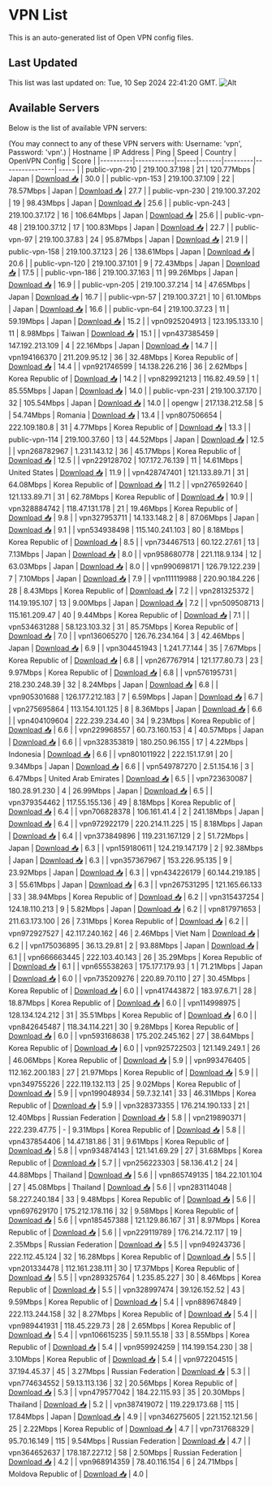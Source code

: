 # VPN List

This is an auto-generated list of Open VPN config files.

## Last Updated

This list was last updated on: Tue, 10 Sep 2024 22:41:20 GMT.
![Alt](https://repobeats.axiom.co/api/embed/186b98318ef1479477931607c1ad7d823f12451f.svg "Repobeats analytics image")

## Available Servers

Below is the list of available VPN servers:

(You may connect to any of these VPN servers with: Username: 'vpn', Password: 'vpn'.)
| Hostname | IP Address | Ping | Speed | Country | OpenVPN Config | Score |
|----------|------------|------|-------|---------|----------------| ----- |
| public-vpn-210 | 219.100.37.198 | 21 | 120.77Mbps | Japan | [Download 📥](./configs/server_0_JP.ovpn) | 30.0 |
| public-vpn-153 | 219.100.37.109 | 22 | 78.57Mbps | Japan | [Download 📥](./configs/server_1_JP.ovpn) | 27.7 |
| public-vpn-230 | 219.100.37.202 | 19 | 98.43Mbps | Japan | [Download 📥](./configs/server_2_JP.ovpn) | 25.6 |
| public-vpn-243 | 219.100.37.172 | 16 | 106.64Mbps | Japan | [Download 📥](./configs/server_3_JP.ovpn) | 25.6 |
| public-vpn-48 | 219.100.37.12 | 17 | 100.83Mbps | Japan | [Download 📥](./configs/server_4_JP.ovpn) | 22.7 |
| public-vpn-97 | 219.100.37.83 | 24 | 95.87Mbps | Japan | [Download 📥](./configs/server_5_JP.ovpn) | 21.9 |
| public-vpn-158 | 219.100.37.123 | 26 | 138.61Mbps | Japan | [Download 📥](./configs/server_6_JP.ovpn) | 20.6 |
| public-vpn-120 | 219.100.37.101 | 9 | 72.43Mbps | Japan | [Download 📥](./configs/server_7_JP.ovpn) | 17.5 |
| public-vpn-186 | 219.100.37.163 | 11 | 99.26Mbps | Japan | [Download 📥](./configs/server_8_JP.ovpn) | 16.9 |
| public-vpn-205 | 219.100.37.214 | 14 | 47.65Mbps | Japan | [Download 📥](./configs/server_9_JP.ovpn) | 16.7 |
| public-vpn-57 | 219.100.37.21 | 10 | 61.10Mbps | Japan | [Download 📥](./configs/server_10_JP.ovpn) | 16.6 |
| public-vpn-64 | 219.100.37.23 | 11 | 59.19Mbps | Japan | [Download 📥](./configs/server_11_JP.ovpn) | 15.2 |
| vpn0925204913 | 123.195.133.10 | 11 | 8.98Mbps | Taiwan | [Download 📥](./configs/server_12_TW.ovpn) | 15.1 |
| vpn437385459 | 147.192.213.109 | 4 | 22.16Mbps | Japan | [Download 📥](./configs/server_13_JP.ovpn) | 14.7 |
| vpn194166370 | 211.209.95.12 | 36 | 32.48Mbps | Korea Republic of | [Download 📥](./configs/server_14_KR.ovpn) | 14.4 |
| vpn921746599 | 14.138.226.216 | 36 | 2.62Mbps | Korea Republic of | [Download 📥](./configs/server_15_KR.ovpn) | 14.2 |
| vpn829921213 | 116.82.49.59 | 1 | 85.55Mbps | Japan | [Download 📥](./configs/server_16_JP.ovpn) | 14.0 |
| public-vpn-231 | 219.100.37.170 | 32 | 105.54Mbps | Japan | [Download 📥](./configs/server_17_JP.ovpn) | 14.0 |
| opengw | 217.138.212.58 | 5 | 54.74Mbps | Romania | [Download 📥](./configs/server_18_RO.ovpn) | 13.4 |
| vpn807506654 | 222.109.180.8 | 31 | 4.77Mbps | Korea Republic of | [Download 📥](./configs/server_19_KR.ovpn) | 13.3 |
| public-vpn-114 | 219.100.37.60 | 13 | 44.52Mbps | Japan | [Download 📥](./configs/server_20_JP.ovpn) | 12.5 |
| vpn268782967 | 1.231.143.12 | 36 | 45.17Mbps | Korea Republic of | [Download 📥](./configs/server_21_KR.ovpn) | 12.5 |
| vpn229128702 | 107.172.76.139 | 11 | 14.61Mbps | United States | [Download 📥](./configs/server_22_US.ovpn) | 11.9 |
| vpn428747401 | 121.133.89.71 | 31 | 64.08Mbps | Korea Republic of | [Download 📥](./configs/server_23_KR.ovpn) | 11.2 |
| vpn276592640 | 121.133.89.71 | 31 | 62.78Mbps | Korea Republic of | [Download 📥](./configs/server_24_KR.ovpn) | 10.9 |
| vpn328884742 | 118.47.131.178 | 21 | 19.46Mbps | Korea Republic of | [Download 📥](./configs/server_25_KR.ovpn) | 9.8 |
| vpn327953711 | 14.133.148.2 | 8 | 87.06Mbps | Japan | [Download 📥](./configs/server_26_JP.ovpn) | 9.1 |
| vpn534938498 | 115.140.241.103 | 80 | 8.18Mbps | Korea Republic of | [Download 📥](./configs/server_27_KR.ovpn) | 8.5 |
| vpn734467513 | 60.122.27.61 | 13 | 7.13Mbps | Japan | [Download 📥](./configs/server_28_JP.ovpn) | 8.0 |
| vpn958680778 | 221.118.9.134 | 12 | 63.03Mbps | Japan | [Download 📥](./configs/server_29_JP.ovpn) | 8.0 |
| vpn990698171 | 126.79.122.239 | 7 | 7.10Mbps | Japan | [Download 📥](./configs/server_30_JP.ovpn) | 7.9 |
| vpn111119988 | 220.90.184.226 | 28 | 8.43Mbps | Korea Republic of | [Download 📥](./configs/server_31_KR.ovpn) | 7.2 |
| vpn281325372 | 114.19.195.107 | 13 | 9.00Mbps | Japan | [Download 📥](./configs/server_32_JP.ovpn) | 7.2 |
| vpn509508713 | 115.161.209.47 | 40 | 9.44Mbps | Korea Republic of | [Download 📥](./configs/server_33_KR.ovpn) | 7.1 |
| vpn534631288 | 58.123.103.32 | 31 | 85.75Mbps | Korea Republic of | [Download 📥](./configs/server_34_KR.ovpn) | 7.0 |
| vpn136065270 | 126.76.234.164 | 3 | 42.46Mbps | Japan | [Download 📥](./configs/server_35_JP.ovpn) | 6.9 |
| vpn304451943 | 1.241.77.144 | 35 | 7.67Mbps | Korea Republic of | [Download 📥](./configs/server_36_KR.ovpn) | 6.8 |
| vpn267767914 | 121.177.80.73 | 23 | 9.97Mbps | Korea Republic of | [Download 📥](./configs/server_37_KR.ovpn) | 6.8 |
| vpn576195731 | 218.230.248.39 | 32 | 8.24Mbps | Japan | [Download 📥](./configs/server_38_JP.ovpn) | 6.8 |
| vpn905301688 | 126.177.212.183 | 7 | 6.59Mbps | Japan | [Download 📥](./configs/server_39_JP.ovpn) | 6.7 |
| vpn275695864 | 113.154.101.125 | 8 | 8.36Mbps | Japan | [Download 📥](./configs/server_40_JP.ovpn) | 6.6 |
| vpn404109604 | 222.239.234.40 | 34 | 9.23Mbps | Korea Republic of | [Download 📥](./configs/server_41_KR.ovpn) | 6.6 |
| vpn229968557 | 60.73.160.153 | 4 | 40.57Mbps | Japan | [Download 📥](./configs/server_42_JP.ovpn) | 6.6 |
| vpn328353819 | 180.250.96.155 | 17 | 4.22Mbps | Indonesia | [Download 📥](./configs/server_43_ID.ovpn) | 6.6 |
| vpn801011922 | 222.151.17.91 | 20 | 9.34Mbps | Japan | [Download 📥](./configs/server_44_JP.ovpn) | 6.6 |
| vpn549787270 | 2.51.154.16 | 3 | 6.47Mbps | United Arab Emirates | [Download 📥](./configs/server_45_AE.ovpn) | 6.5 |
| vpn723630087 | 180.28.91.230 | 4 | 26.99Mbps | Japan | [Download 📥](./configs/server_46_JP.ovpn) | 6.5 |
| vpn379354462 | 117.55.155.136 | 49 | 8.18Mbps | Korea Republic of | [Download 📥](./configs/server_47_KR.ovpn) | 6.4 |
| vpn706828378 | 106.161.41.4 | 2 | 241.18Mbps | Japan | [Download 📥](./configs/server_48_JP.ovpn) | 6.4 |
| vpn972922179 | 220.214.11.225 | 15 | 8.18Mbps | Japan | [Download 📥](./configs/server_49_JP.ovpn) | 6.4 |
| vpn373849896 | 119.231.167.129 | 2 | 51.72Mbps | Japan | [Download 📥](./configs/server_50_JP.ovpn) | 6.3 |
| vpn159180611 | 124.219.147.179 | 2 | 92.38Mbps | Japan | [Download 📥](./configs/server_51_JP.ovpn) | 6.3 |
| vpn357367967 | 153.226.95.135 | 9 | 23.92Mbps | Japan | [Download 📥](./configs/server_52_JP.ovpn) | 6.3 |
| vpn434226179 | 60.144.219.185 | 3 | 55.61Mbps | Japan | [Download 📥](./configs/server_53_JP.ovpn) | 6.3 |
| vpn267531295 | 121.165.66.133 | 33 | 38.94Mbps | Korea Republic of | [Download 📥](./configs/server_54_KR.ovpn) | 6.2 |
| vpn315437254 | 124.18.110.213 | 9 | 5.82Mbps | Japan | [Download 📥](./configs/server_55_JP.ovpn) | 6.2 |
| vpn817971653 | 211.63.173.100 | 26 | 7.31Mbps | Korea Republic of | [Download 📥](./configs/server_56_KR.ovpn) | 6.2 |
| vpn972927527 | 42.117.240.162 | 46 | 2.46Mbps | Viet Nam | [Download 📥](./configs/server_57_VN.ovpn) | 6.2 |
| vpn175036895 | 36.13.29.81 | 2 | 93.88Mbps | Japan | [Download 📥](./configs/server_58_JP.ovpn) | 6.1 |
| vpn666663445 | 222.103.40.143 | 26 | 35.29Mbps | Korea Republic of | [Download 📥](./configs/server_59_KR.ovpn) | 6.1 |
| vpn655538263 | 175.177.179.93 | 1 | 71.21Mbps | Japan | [Download 📥](./configs/server_60_JP.ovpn) | 6.0 |
| vpn735209276 | 220.89.70.110 | 27 | 30.45Mbps | Korea Republic of | [Download 📥](./configs/server_61_KR.ovpn) | 6.0 |
| vpn417443872 | 183.97.6.71 | 28 | 18.87Mbps | Korea Republic of | [Download 📥](./configs/server_62_KR.ovpn) | 6.0 |
| vpn114998975 | 128.134.124.212 | 31 | 35.51Mbps | Korea Republic of | [Download 📥](./configs/server_63_KR.ovpn) | 6.0 |
| vpn842645487 | 118.34.114.221 | 30 | 9.28Mbps | Korea Republic of | [Download 📥](./configs/server_64_KR.ovpn) | 6.0 |
| vpn593168638 | 175.202.245.162 | 27 | 38.64Mbps | Korea Republic of | [Download 📥](./configs/server_65_KR.ovpn) | 6.0 |
| vpn925722503 | 121.149.249.1 | 26 | 46.06Mbps | Korea Republic of | [Download 📥](./configs/server_66_KR.ovpn) | 5.9 |
| vpn993476405 | 112.162.200.183 | 27 | 21.97Mbps | Korea Republic of | [Download 📥](./configs/server_67_KR.ovpn) | 5.9 |
| vpn349755226 | 222.119.132.113 | 25 | 9.02Mbps | Korea Republic of | [Download 📥](./configs/server_68_KR.ovpn) | 5.9 |
| vpn199048934 | 59.7.32.141 | 33 | 46.31Mbps | Korea Republic of | [Download 📥](./configs/server_69_KR.ovpn) | 5.9 |
| vpn328373355 | 176.214.190.133 | 21 | 12.40Mbps | Russian Federation | [Download 📥](./configs/server_70_RU.ovpn) | 5.8 |
| vpn219890371 | 222.239.47.75 | - | 9.31Mbps | Korea Republic of | [Download 📥](./configs/server_71_KR.ovpn) | 5.8 |
| vpn437854406 | 14.47.181.86 | 31 | 9.61Mbps | Korea Republic of | [Download 📥](./configs/server_72_KR.ovpn) | 5.8 |
| vpn934874143 | 121.141.69.29 | 27 | 31.68Mbps | Korea Republic of | [Download 📥](./configs/server_73_KR.ovpn) | 5.7 |
| vpn256223303 | 58.136.41.2 | 24 | 44.88Mbps | Thailand | [Download 📥](./configs/server_74_TH.ovpn) | 5.6 |
| vpn865749135 | 184.22.101.104 | 27 | 45.08Mbps | Thailand | [Download 📥](./configs/server_75_TH.ovpn) | 5.6 |
| vpn283114048 | 58.227.240.184 | 33 | 9.48Mbps | Korea Republic of | [Download 📥](./configs/server_76_KR.ovpn) | 5.6 |
| vpn697629170 | 175.212.178.116 | 32 | 9.58Mbps | Korea Republic of | [Download 📥](./configs/server_77_KR.ovpn) | 5.6 |
| vpn185457388 | 121.129.86.167 | 31 | 8.97Mbps | Korea Republic of | [Download 📥](./configs/server_78_KR.ovpn) | 5.6 |
| vpn229119789 | 176.214.72.117 | 19 | 2.35Mbps | Russian Federation | [Download 📥](./configs/server_79_RU.ovpn) | 5.5 |
| vpn949243736 | 222.112.45.124 | 32 | 16.28Mbps | Korea Republic of | [Download 📥](./configs/server_80_KR.ovpn) | 5.5 |
| vpn201334478 | 112.161.238.111 | 30 | 17.37Mbps | Korea Republic of | [Download 📥](./configs/server_81_KR.ovpn) | 5.5 |
| vpn289325764 | 1.235.85.227 | 30 | 8.46Mbps | Korea Republic of | [Download 📥](./configs/server_82_KR.ovpn) | 5.5 |
| vpn328997474 | 39.126.152.52 | 43 | 9.59Mbps | Korea Republic of | [Download 📥](./configs/server_83_KR.ovpn) | 5.4 |
| vpn889674849 | 222.113.244.158 | 32 | 8.27Mbps | Korea Republic of | [Download 📥](./configs/server_84_KR.ovpn) | 5.4 |
| vpn989441931 | 118.45.229.73 | 28 | 2.65Mbps | Korea Republic of | [Download 📥](./configs/server_85_KR.ovpn) | 5.4 |
| vpn106615235 | 59.11.55.18 | 33 | 8.55Mbps | Korea Republic of | [Download 📥](./configs/server_86_KR.ovpn) | 5.4 |
| vpn959924259 | 114.199.154.230 | 38 | 3.10Mbps | Korea Republic of | [Download 📥](./configs/server_87_KR.ovpn) | 5.4 |
| vpn972204515 | 37.194.45.37 | 45 | 3.27Mbps | Russian Federation | [Download 📥](./configs/server_88_RU.ovpn) | 5.3 |
| vpn774634552 | 59.13.113.136 | 32 | 20.56Mbps | Korea Republic of | [Download 📥](./configs/server_89_KR.ovpn) | 5.3 |
| vpn479577042 | 184.22.115.93 | 35 | 20.30Mbps | Thailand | [Download 📥](./configs/server_90_TH.ovpn) | 5.2 |
| vpn387419072 | 119.229.173.68 | 115 | 17.84Mbps | Japan | [Download 📥](./configs/server_91_JP.ovpn) | 4.9 |
| vpn346275605 | 221.152.121.56 | 25 | 2.22Mbps | Korea Republic of | [Download 📥](./configs/server_92_KR.ovpn) | 4.7 |
| vpn731768329 | 95.70.16.149 | 115 | 9.54Mbps | Russian Federation | [Download 📥](./configs/server_93_RU.ovpn) | 4.7 |
| vpn364652637 | 178.187.227.12 | 58 | 2.50Mbps | Russian Federation | [Download 📥](./configs/server_94_RU.ovpn) | 4.2 |
| vpn968914359 | 78.40.116.154 | 6 | 24.71Mbps | Moldova Republic of | [Download 📥](./configs/server_95_MD.ovpn) | 4.0 |
